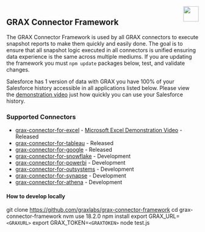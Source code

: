 <img src="https://www.grax.com/wp-content/uploads/2023/03/Profile-Yt-256x256.png" align="right" height="40" width="40" >

## GRAX Connector Framework

The GRAX Connector Framework is used by all GRAX connectors to execute snapshot reports to make them quickly and easily done. The goal is to ensure that all snapshot logic executed in all connectors is unified ensuring data experience is the same across multiple mediums. If you are updating the framework you must ```npm update``` packages below, test, and validate changes.

Salesforce has 1 version of data with GRAX you have 100% of your Salesforce history accessible in all applications listed below. Please view the [demonstration video](https://www.grax.com/blog/create-snapshot-reports-with-our-salesforce-excel-connector/) just how quickly you can use your Salesforce history.

### Supported Connectors
* [grax-connector-for-excel](https://github.com/graxlabs/grax-connector-for-excel/) - [Microsoft Excel Demonstration Video](https://www.grax.com/blog/create-snapshot-reports-with-our-salesforce-excel-connector/) - Released
* [grax-connector-for-tableau](https://github.com/graxlabs/grax-connector-for-tableau) - Released 
* [grax-connector-for-google](https://www.grax.com/blog/how-to-pull-data-from-salesforce-to-google-sheets/) - Released
* [grax-connector-for-snowflake](https://github.com/graxlabs/grax-connector-framework) - Development
* [grax-connector-for-powerbi](https://github.com/graxlabs/grax-connector-framework) - Development
* [grax-connector-for-outsystems](https://github.com/graxlabs/grax-connector-framework) - Development
* [grax-connector-for-synapse](https://github.com/graxlabs/grax-connector-framework) - Development
* [grax-connector-for-athena](https://github.com/graxlabs/grax-connector-framework) - Development

#### How to develop locally
git clone https://github.com/graxlabs/grax-connector-framework
cd grax-connector-framework
nvm use 18.2.0
npm install
export GRAX_URL=```<GRAXURL>```
export GRAX_TOKEN=```<GRAXTOKEN>```
node test.js





